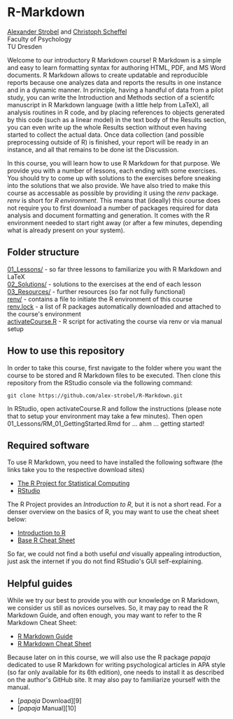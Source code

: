 # R-Markdown

[Alexander Strobel](mailto:alexander.strobel@tu-dresden.de) and [Christoph Scheffel](mailto:christoph_scheffel@tu-dresden.de)<br>
Faculty of Psychology<br>
TU Dresden

Welcome to our introductory R Markdown course! R Markdown is a simple and easy to learn formatting syntax for authoring HTML, PDF, and MS Word documents. R Markdown allows to create updatable and reproducible reports because one analyzes data and reports the results in one instance and in a dynamic manner. In principle, having a handful of data from a pilot study, you can write the Introduction and Methods section of a scientifc manuscript in R Markdown language (with a little help from LaTeX), all analysis routines in R code, and by placing references to objects generated by this code (such as a linear model) in the text body of the Results section, you can even write up the whole Results section without even having started to collect the actual data. Once data collection (and possible preprocessing outside of R) is finished, your report will be ready in an instance, and all that remains to be done ist the Discussion.

In this course, you will learn how to use R Markdown for that purpose. We provide you with a number of lessons, each ending with some exercises. You should try to come up with solutions to the exercises before sneaking into the solutions that we also provide. We have also tried to make this course as accessable as possible by providing it using the *renv* package. *renv* is short for *R environment*. This means that (ideally) this course does not require you to first download a number of packages required for data analysis and document formatting and generation. It comes with the R environment needed to start right away (or after a few minutes, depending what is already present on your system).  

## Folder structure

[01_Lessons/](01_Lessons/)           - so far three lessons to familiarize you with R Markdown and LaTeX<br>
[02_Solutions/](02_Solutions/)       - solutions to the exercises at the end of each lesson<br>
[03_Resources/](03_Resources/)       - further resources (so far not fully functional)<br>
[renv/](renv/)                       - contains a file to initiate the R environment of this course<br>
[renv.lock](renv.lock)               - a list of R packages automatically downloaded and attached to the course's environment<br>
[activateCourse.R](activateCourse.R) - R script for activating the course via renv or via manual setup

## How to use this repository

In order to take this course, first navigate to the folder where you want the course to be stored and R Markdown files to be executed. Then clone this repository from the RStudio console via the following command:

`git clone https://github.com/alex-strobel/R-Markdown.git` 

In RStudio, open activateCourse.R and follow the instructions (please note that to setup your environment may take a few minutes). Then open 01_Lessons/RM_01_GettingStarted.Rmd for ... ahm ... getting started!

## Required software

To use R Markdown, you need to have installed the following software (the links take you to the respective download sites)

- [The R Project for Statistical Computing](https://www.r-project.org)
- [RStudio](https://www.rstudio.com/products/rstudio/download/) 

The R Project provides an _Introduction to R_, but it is not a short read. For a denser overview on the basics of R, you may want to use the cheat sheet below:

- [Introduction to R](https://cran.r-project.org/doc/manuals/r-release/R-intro.pdf)
- [Base R Cheat Sheet](https://iqss.github.io/dss-workshops/R/Rintro/base-r-cheat-sheet.pdf)

So far, we could not find a both useful *and* visually appealing introduction, just ask the internet if you do not find RStudio's GUI self-explaining.

## Helpful guides

While we try our best to provide you with our knowledge on R Markdown, we consider us still as novices ourselves. So, it may pay to read the R Markdown Guide, and often enough, you may want to refer to the R Markdown Cheat Sheet:

- [R Markdown Guide](https://bookdown.org/yihui/bookdown/)
- [R Markdown Cheat Sheet](https://www.rstudio.com/wp-content/uploads/2015/02/rmarkdown-cheatsheet.pdf)

Because later on in this course, we will also use the R package *papaja* dedicated to use R Markdown for writing psychological articles in APA style (so far only available for its 6th edition), one needs to install it as described on the author's GitHub site. It may also pay to familiarize yourself with the manual.

- [*papaja* Download][9]
- [*papaja* Manual][10]
